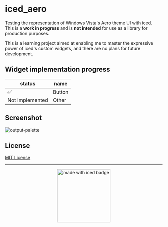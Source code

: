 # iced_aero
Testing the representation of Windows Vista's Aero theme UI with iced.\
This is a **work in progress** and is **not intended** for use as a library for production purposes.

This is a learning project aimed at enabling me to master the expressive power of iced's custom widgets, and there are no plans for future development.

## Widget implementation progress
|status|name|
|---|---|
|✅️|Button|
|Not Implemented|Other|

## Screenshot
![output-palette](https://github.com/user-attachments/assets/24bac013-4454-44c5-b978-fb7be6bcf7a8)

## License
[MIT License](https://github.com/yuyake-litrain/iced_aero/blob/main/LICENSE)

---
<div align="center"><a href="https://iced.rs/"><img width="170px" alt="made with iced badge" src="https://github.com/user-attachments/assets/a47dc0d0-0deb-4ef3-a384-38a53a194c55"></img></a></div>
